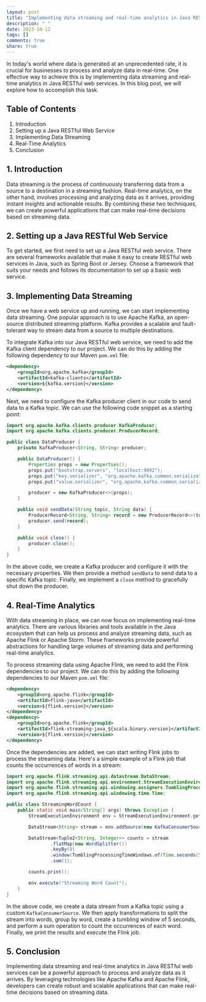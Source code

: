 ```yaml
---
layout: post
title: "Implementing data streaming and real-time analytics in Java RESTful web services"
description: " "
date: 2023-10-12
tags: []
comments: true
share: true
---
```


In today's world where data is generated at an unprecedented rate, it is crucial for businesses to process and analyze data in real-time. One effective way to achieve this is by implementing data streaming and real-time analytics in Java RESTful web services. In this blog post, we will explore how to accomplish this task.

## Table of Contents
1. Introduction
2. Setting up a Java RESTful Web Service
3. Implementing Data Streaming
4. Real-Time Analytics
5. Conclusion

## 1. Introduction
Data streaming is the process of continuously transferring data from a source to a destination in a streaming fashion. Real-time analytics, on the other hand, involves processing and analyzing data as it arrives, providing instant insights and actionable results. By combining these two techniques, we can create powerful applications that can make real-time decisions based on streaming data.

## 2. Setting up a Java RESTful Web Service
To get started, we first need to set up a Java RESTful web service. There are several frameworks available that make it easy to create RESTful web services in Java, such as Spring Boot or Jersey. Choose a framework that suits your needs and follows its documentation to set up a basic web service.

## 3. Implementing Data Streaming
Once we have a web service up and running, we can start implementing data streaming. One popular approach is to use Apache Kafka, an open-source distributed streaming platform. Kafka provides a scalable and fault-tolerant way to stream data from a source to multiple destinations.

To integrate Kafka into our Java RESTful web service, we need to add the Kafka client dependency to our project. We can do this by adding the following dependency to our Maven `pom.xml` file:

```xml
<dependency>
    <groupId>org.apache.kafka</groupId>
    <artifactId>kafka-clients</artifactId>
    <version>${kafka.version}</version>
</dependency>
```

Next, we need to configure the Kafka producer client in our code to send data to a Kafka topic. We can use the following code snippet as a starting point:

```java
import org.apache.kafka.clients.producer.KafkaProducer;
import org.apache.kafka.clients.producer.ProducerRecord;

public class DataProducer {
    private KafkaProducer<String, String> producer;

    public DataProducer() {
        Properties props = new Properties();
        props.put("bootstrap.servers", "localhost:9092");
        props.put("key.serializer", "org.apache.kafka.common.serialization.StringSerializer");
        props.put("value.serializer", "org.apache.kafka.common.serialization.StringSerializer");

        producer = new KafkaProducer<>(props);
    }

    public void sendData(String topic, String data) {
        ProducerRecord<String, String> record = new ProducerRecord<>(topic, data);
        producer.send(record);
    }

    public void close() {
        producer.close();
    }
}
```

In the above code, we create a Kafka producer and configure it with the necessary properties. We then provide a method `sendData` to send data to a specific Kafka topic. Finally, we implement a `close` method to gracefully shut down the producer.

## 4. Real-Time Analytics
With data streaming in place, we can now focus on implementing real-time analytics. There are various libraries and tools available in the Java ecosystem that can help us process and analyze streaming data, such as Apache Flink or Apache Storm. These frameworks provide powerful abstractions for handling large volumes of streaming data and performing real-time analytics.

To process streaming data using Apache Flink, we need to add the Flink dependencies to our project. We can do this by adding the following dependencies to our Maven `pom.xml` file:

```xml
<dependency>
    <groupId>org.apache.flink</groupId>
    <artifactId>flink-java</artifactId>
    <version>${flink.version}</version>
</dependency>
<dependency>
    <groupId>org.apache.flink</groupId>
    <artifactId>flink-streaming-java_${scala.binary.version}</artifactId>
    <version>${flink.version}</version>
</dependency>
```

Once the dependencies are added, we can start writing Flink jobs to process the streaming data. Here's a simple example of a Flink job that counts the occurrences of words in a stream:

```java
import org.apache.flink.streaming.api.datastream.DataStream;
import org.apache.flink.streaming.api.environment.StreamExecutionEnvironment;
import org.apache.flink.streaming.api.windowing.assigners.TumblingProcessingTimeWindows;
import org.apache.flink.streaming.api.windowing.time.Time;

public class StreamingWordCount {
    public static void main(String[] args) throws Exception {
        StreamExecutionEnvironment env = StreamExecutionEnvironment.getExecutionEnvironment();

        DataStream<String> stream = env.addSource(new KafkaConsumerSource("topic"));

        DataStream<Tuple2<String, Integer>> counts = stream
                .flatMap(new WordSplitter())
                .keyBy(0)
                .window(TumblingProcessingTimeWindows.of(Time.seconds(5)))
                .sum(1);

        counts.print();

        env.execute("Streaming Word Count");
    }
}
```

In the above code, we create a data stream from a Kafka topic using a custom `KafkaConsumerSource`. We then apply transformations to split the stream into words, group by word, create a tumbling window of 5 seconds, and perform a sum operation to count the occurrences of each word. Finally, we print the results and execute the Flink job.

## 5. Conclusion
Implementing data streaming and real-time analytics in Java RESTful web services can be a powerful approach to process and analyze data as it arrives. By leveraging technologies like Apache Kafka and Apache Flink, developers can create robust and scalable applications that can make real-time decisions based on streaming data.